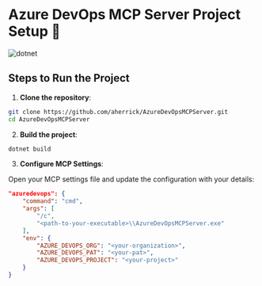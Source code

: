 # Azure DevOps MCP Server Project Setup 🚀

![dotnet](https://github.com/aherrick/AzureDevOpsMCPServer/actions/workflows/dotnet.yml/badge.svg)

## Steps to Run the Project

1. **Clone the repository**:

```bash
git clone https://github.com/aherrick/AzureDevOpsMCPServer.git
cd AzureDevOpsMCPServer
```

2. **Build the project**:

```bash
dotnet build
```

3. **Configure MCP Settings**:

Open your MCP settings file and update the configuration with your details:

```json
"azuredevops": {
    "command": "cmd",
    "args": [
        "/c",
        "<path-to-your-executable>\\AzureDevOpsMCPServer.exe"
    ],
    "env": {
        "AZURE_DEVOPS_ORG": "<your-organization>",
        "AZURE_DEVOPS_PAT": "<your-pat>",
        "AZURE_DEVOPS_PROJECT": "<your-project>"
    }
}
```
